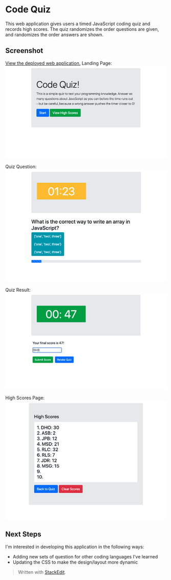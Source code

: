 # Code Quiz
This web application gives users a timed JavaScript coding quiz and records high scores. The quiz randomizes the order questions are given, and randomizes the order answers are shown.

## Screenshot
[View the deployed web application.](https://dandandanoneil.github.io/code-quiz/index.html)
Landing Page:
<img src="images/landing-page.png">

Quiz Question:
<img src="images/mid-quiz.png">

Quiz Result:
<img src="images/quiz-result.png">

High Scores Page:
<img src="images/high-scores.png">

## Next Steps
I'm interested in developing this application in the following ways:
 - Adding new sets of question for other coding languages I've learned
 - Updating the CSS to make the design/layout more dynamic

> Written with [StackEdit](https://stackedit.io/).